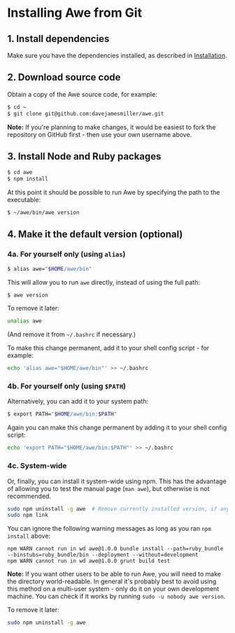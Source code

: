 # Installing Awe from Git

## 1. Install dependencies

Make sure you have the dependencies installed, as described in [Installation](installation.md).

## 2. Download source code

Obtain a copy of the Awe source code, for example:

```bash
$ cd ~
$ git clone git@github.com:davejamesmiller/awe.git
```

**Note:** If you're planning to make changes, it would be easiest to fork the repository on GitHub first - then use your own username above.

## 3. Install Node and Ruby packages

```bash
$ cd awe
$ npm install
```

At this point it should be possible to run Awe by specifying the path to the executable:

```bash
$ ~/awe/bin/awe version
```

## 4. Make it the default version (optional)

### 4a. For yourself only (using `alias`)

```bash
$ alias awe="$HOME/awe/bin"
```

This will allow you to run `awe` directly, instead of using the full path:

```bash
$ awe version
```

To remove it later:

```bash
unalias awe
```

(And remove it from `~/.bashrc` if necessary.)

To make this change permanent, add it to your shell config script - for example:

```bash
echo 'alias awe="$HOME/awe/bin"' >> ~/.bashrc
```

### 4b. For yourself only (using `$PATH`)

Alternatively, you can add it to your system path:

```bash
$ export PATH="$HOME/awe/bin:$PATH"
```

Again you can make this change permanent by adding it to your shell config script:

```bash
echo 'export PATH="$HOME/awe/bin:$PATH"' >> ~/.bashrc
```

### 4c. System-wide

Or, finally, you can install it system-wide using npm. This has the advantage of allowing you to test the manual page (`man awe`), but otherwise is not recommended.

```bash
sudo npm uninstall -g awe  # Remove currently installed version, if any
sudo npm link
```

You can ignore the following warning messages as long as you ran `npm install` above:

```
npm WARN cannot run in wd awe@1.0.0 bundle install --path=ruby_bundle --binstubs=ruby_bundle/bin --deployment --without=development
npm WARN cannot run in wd awe@1.0.0 grunt build test
```

**Note:** If you want other users to be able to run Awe, you will need to make the directory world-readable. In general it's probably best to avoid using this method on a multi-user system - only do it on your own development machine. You can check if it works by running `sudo -u nobody awe version`.

To remove it later:

```bash
sudo npm uninstall -g awe
```
